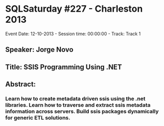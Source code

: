 # SQLSaturday #227 - Charleston 2013
Event Date: 12-10-2013 - Session time: 00:00:00 - Track: Track 1
## Speaker: Jorge Novo
## Title: SSIS Programming Using .NET
## Abstract:
### Learn how to create metadata driven ssis using the .net libraries. Learn how to traverse and extract ssis metadata information across servers. Build ssis packages dynamically for generic ETL solutions. 
